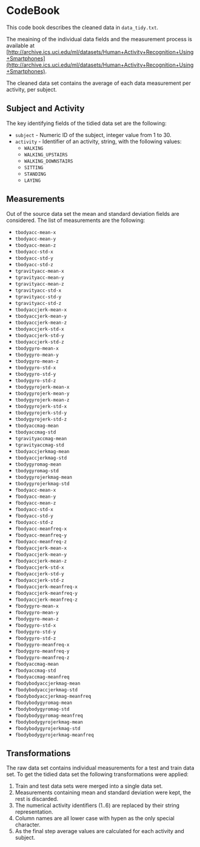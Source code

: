 # CodeBook

This code book describes the cleaned data in `data_tidy.txt`.

The meaining of the individual data fields and the measurement process is available at [http://archive.ics.uci.edu/ml/datasets/Human+Activity+Recognition+Using+Smartphones](http://archive.ics.uci.edu/ml/datasets/Human+Activity+Recognition+Using+Smartphones).

The cleaned data set contains the average of each data measurement per activity, per subject.

## Subject and Activity

The key identifying fields of the tidied data set are the following:

* `subject` - Numeric ID of the subject, integer value from 1 to 30.
* `activity` - Identifier of an activity, string, with the following values:
	* `WALKING`
	* `WALKING_UPSTAIRS`
	* `WALKING_DOWNSTAIRS`
	* `SITTING`
	* `STANDING`
	* `LAYING`

## Measurements

Out of the source data set the mean and standard deviation fields are considered. The list of measurements are the following:

 * `tbodyacc-mean-x`
 * `tbodyacc-mean-y`
 * `tbodyacc-mean-z`
 * `tbodyacc-std-x`
 * `tbodyacc-std-y`
 * `tbodyacc-std-z`
 * `tgravityacc-mean-x`
 * `tgravityacc-mean-y`
 * `tgravityacc-mean-z`
 * `tgravityacc-std-x`
 * `tgravityacc-std-y`
 * `tgravityacc-std-z`
 * `tbodyaccjerk-mean-x`
 * `tbodyaccjerk-mean-y`
 * `tbodyaccjerk-mean-z`
 * `tbodyaccjerk-std-x`
 * `tbodyaccjerk-std-y`
 * `tbodyaccjerk-std-z`
 * `tbodygyro-mean-x`
 * `tbodygyro-mean-y`
 * `tbodygyro-mean-z`
 * `tbodygyro-std-x`
 * `tbodygyro-std-y`
 * `tbodygyro-std-z`
 * `tbodygyrojerk-mean-x`
 * `tbodygyrojerk-mean-y`
 * `tbodygyrojerk-mean-z`
 * `tbodygyrojerk-std-x`
 * `tbodygyrojerk-std-y`
 * `tbodygyrojerk-std-z`
 * `tbodyaccmag-mean`
 * `tbodyaccmag-std`
 * `tgravityaccmag-mean`
 * `tgravityaccmag-std`
 * `tbodyaccjerkmag-mean`
 * `tbodyaccjerkmag-std`
 * `tbodygyromag-mean`
 * `tbodygyromag-std`
 * `tbodygyrojerkmag-mean`
 * `tbodygyrojerkmag-std`
 * `fbodyacc-mean-x`
 * `fbodyacc-mean-y`
 * `fbodyacc-mean-z`
 * `fbodyacc-std-x`
 * `fbodyacc-std-y`
 * `fbodyacc-std-z`
 * `fbodyacc-meanfreq-x`
 * `fbodyacc-meanfreq-y`
 * `fbodyacc-meanfreq-z`
 * `fbodyaccjerk-mean-x`
 * `fbodyaccjerk-mean-y`
 * `fbodyaccjerk-mean-z`
 * `fbodyaccjerk-std-x`
 * `fbodyaccjerk-std-y`
 * `fbodyaccjerk-std-z`
 * `fbodyaccjerk-meanfreq-x`
 * `fbodyaccjerk-meanfreq-y`
 * `fbodyaccjerk-meanfreq-z`
 * `fbodygyro-mean-x`
 * `fbodygyro-mean-y`
 * `fbodygyro-mean-z`
 * `fbodygyro-std-x`
 * `fbodygyro-std-y`
 * `fbodygyro-std-z`
 * `fbodygyro-meanfreq-x`
 * `fbodygyro-meanfreq-y`
 * `fbodygyro-meanfreq-z`
 * `fbodyaccmag-mean`
 * `fbodyaccmag-std`
 * `fbodyaccmag-meanfreq`
 * `fbodybodyaccjerkmag-mean`
 * `fbodybodyaccjerkmag-std`
 * `fbodybodyaccjerkmag-meanfreq`
 * `fbodybodygyromag-mean`
 * `fbodybodygyromag-std`
 * `fbodybodygyromag-meanfreq`
 * `fbodybodygyrojerkmag-mean`
 * `fbodybodygyrojerkmag-std`
 * `fbodybodygyrojerkmag-meanfreq`

## Transformations

The raw data set contains individual measurements for a test and train data set. To get the tidied data set the following transformations were applied:

1. Train and test data sets were merged into a single data set.
2. Measurements containing mean and standard deviation were kept, the rest is discarded.
3. The numerical activity identifiers (1..6) are replaced by their string representation.
4. Column names are all lower case with hypen as the only special character.
5. As the final step average values are calculated for each activity and subject.